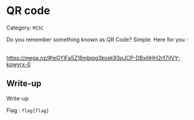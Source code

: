# QR code
Category: `MISC`

Do you remember something known as QR Code? Simple. Here for you :

<br /> https://mega.nz/#!eGYlFa5Z!8mbiqg3kosk93qJCP-DBxIilHH2rf7iIVY-kpwyrx-0

## Write-up
Write-up

Flag : `flag{flag}`
